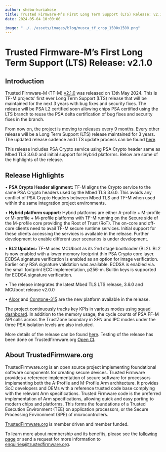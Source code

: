 ```yaml
---
author: shebu-kuriakose
title: Trusted Firmware-M’s First Long Term Support (LTS) Release: v2.1.0
date: 2024-05-04 10:00:00

image: "../../assets/images/blog/musca_tf_crop_1500x1500.png"
---
```


# **Trusted Firmware-M’s First Long Term Support (LTS) Release: v2.1.0**

## Introduction

Trusted Firmware-M (TF-M) [v2.1.0](https://git.trustedfirmware.org/TF-M/trusted-firmware-m.git/+/refs/tags/TF-Mv2.1.0) was released on 13th May 2024. This is TF-M projects’ first ever Long Term Support (LTS) release that will be maintained for the next 3 years with bug fixes and security fixes. The release will be PSA L2 certified soon allowing chips PSA certified using the LTS branch to reuse the PSA delta certification of bug fixes and security fixes in the branch. 

From now on, the project is moving to releases every 9 months. Every other release will be a Long Term Support (LTS) release maintained for 3 years. The updated release cadence and LTS update process can be found [here](https://trustedfirmware-m.readthedocs.io/en/latest/releases/release_process.html).

This release includes PSA Crypto service using PSA Crypto header same as Mbed TLS 3.6.0 and initial support for Hybrid platforms. Below are some of the highlights of the release. 

## Release Highlights

•	**PSA Crypto Header alignment:** TF-M aligns the Crypto service to the same PSA Crypto headers used by the Mbed TLS 3.6.0. This avoids any conflict of PSA Crypto Headers between Mbed TLS and TF-M when used within the same integration project environments.

•	**Hybrid platform support:** Hybrid platforms are either A-profile + M-profile or M-profile + M-profile platforms with TF-M running on the Secure side of the M-profile core providing the Root of Trust (RoT). The on-core and off-core clients need to avail TF-M secure runtime services. Initial support for these clients accessing the services is available in the release. Further development to enable different user scenarios is under development. 

•	**BL2 Updates:** TF-M uses MCUboot  as its 2nd stage bootloader (BL2). BL2 is now enabled with a lower memory footprint thin PSA Crypto core layer. ECDSA signature verification is enabled as an option for image verification. Earlier only RSA signature validation was available. ECDSA is enabled via. the small footprint ECC implementation, p256-m. Builtin keys is supported for ECDSA signature verification.

•	The release integrates the latest Mbed TLS LTS release, 3.6.0 and MCUboot release v2.0.0 

•	[Alcor](https://trustedfirmware-m.readthedocs.io/en/latest/platform/armchina/mps3/alcor/README.html) and [Corstone-315](https://trustedfirmware-m.readthedocs.io/en/latest/platform/arm/mps4/corstone315/README.html) are the new platform available in the release. 


The project continuously tracks key KPIs in various modes using [squad dashboard](https://qa-reports.linaro.org/tf/tf-m/metrics). In addition to the memory usage, the cycle counts of PSA FF-M API calls across the TrustZone boundary in SFN and IPC modes under the three PSA isolation levels are also included. 

More details of the release can be found [here](https://trustedfirmware-m.readthedocs.io/en/latest/releases/2.1.0.html).  Testing of the release has been done on Trustedfirmware.org [Open CI](https://ci.trustedfirmware.org/). 


## About TrustedFirmware.org

TrustedFirmware.org is an open source project implementing foundational software components for creating secure devices. Trusted Firmware provides a reference implementation of secure software for processors implementing both the A-Profile and M-Profile Arm architecture. It provides SoC developers and OEMs with a reference trusted code base complying with the relevant Arm specifications. Trusted Firmware code is the preferred implementation of Arm specifications, allowing quick and easy porting to modern chips and platforms. This forms the foundations of a Trusted Execution Environment (TEE) on application processors, or the Secure Processing Environment (SPE) of microcontrollers.

[TrustedFirmware.org](https://www.trustedfirmware.org) is member driven and member funded.

To learn more about membership and its benefits, please see the [following page](/about) or send a request for more information to enquiries@trustedfirmware.org.
